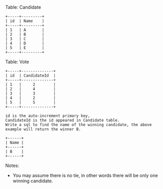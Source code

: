 # 

Table: Candidate

    +-----+---------+
    | id  | Name    |
    +-----+---------+
    | 1   | A       |
    | 2   | B       |
    | 3   | C       |
    | 4   | D       |
    | 5   | E       |
    +-----+---------+  

Table: Vote

    +-----+--------------+
    | id  | CandidateId  |
    +-----+--------------+
    | 1   |     2        |
    | 2   |     4        |
    | 3   |     3        |
    | 4   |     2        |
    | 5   |     5        |
    +-----+--------------+

    id is the auto-increment primary key,
    CandidateId is the id appeared in Candidate table.
    Write a sql to find the name of the winning candidate, the above example will return the winner B.

    +------+
    | Name |
    +------+
    | B    |
    +------+

Notes:

* You may assume there is no tie, in other words there will be only one winning candidate.